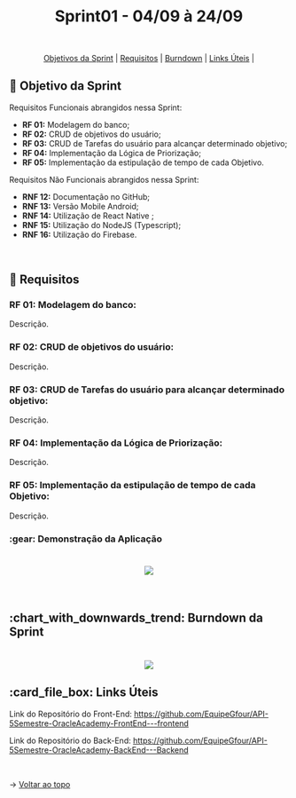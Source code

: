 <p align="center">
<h1 align="center"> Sprint01 - 04/09 à 24/09 </h1>
<br id="topo">
<p align="center">
    <a href="#Objetivo">Objetivos da Sprint</a>  |  
    <a href="#entregas">Requisitos</a>  |
    <a href="#burndown">Burndown</a>  |
    <a href="#links">Links Úteis</a>  |     
</p>

<span id="Objetivo">
<h2> 🎯 Objetivo da Sprint</h2>
<p>Requisitos Funcionais abrangidos nessa Sprint:</p>

- **RF 01:** Modelagem do banco;
- **RF 02:** CRUD de objetivos do usuário;
- **RF 03:** CRUD de Tarefas do usuário para alcançar determinado objetivo;
- **RF 04:** Implementação da Lógica de Priorização;
- **RF 05:** Implementação da estipulação de tempo de cada Objetivo.

<p>Requisitos Não Funcionais abrangidos nessa Sprint:</p>

- **RNF 12:** Documentação no GitHub;
- **RNF 13:** Versão Mobile Android;
- **RNF 14:** Utilização de React Native ;
- **RNF 15:** Utilização do NodeJS (Typescript);
- **RNF 16:** Utilização do Firebase.

<br>

<span id="entregas">
<h2> 📑 Requisitos</h2>

### RF 01: Modelagem do banco:
Descrição.
<br>

### RF 02: CRUD de objetivos do usuário:
Descrição.
<br>

### RF 03: CRUD de Tarefas do usuário para alcançar determinado objetivo:
Descrição.
<br>

### RF 04: Implementação da Lógica de Priorização:
Descrição.
<br>

### RF 05: Implementação da estipulação de tempo de cada Objetivo:
Descrição.
<br>

<h3>:gear: Demonstração da Aplicação</h3>
<h1 align="center">
<img src = "/img/"></h1>
<br>

<span id="burndown">
<h2>:chart_with_downwards_trend: Burndown da Sprint</h2>


<h1 align="center">
<img src = "/img/"></h1>

<span id="links">
<h2>:card_file_box: Links Úteis</h2>

Link do Repositório do Front-End: https://github.com/EquipeGfour/API-5Semestre-OracleAcademy-FrontEnd---frontend

Link do Repositório do Back-End: https://github.com/EquipeGfour/API-5Semestre-OracleAcademy-BackEnd---Backend

<br>

 
 → [Voltar ao topo](#topo)
